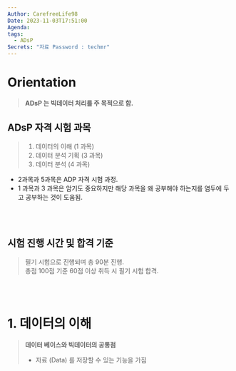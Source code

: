 ```yaml
---
Author: CarefreeLife98
Date: 2023-11-03T17:51:00
Agenda: 
tags:
  - ADsP
Secrets: "자료 Password : techmr"
---
```

# Orientation
> **ADsP 는 빅데이터 처리를 주 목적으로 함.**
## ADsP 자격 시험 과목
> 1. 데이터의 이해 (1 과목)
> 2. 데이터 분석 기획 (3 과목)
> 3. 데이터 분석 (4 과목)
- 2과목과 5과목은 ADP 자격 시험 과정.
- 1 과목과 3 과목은 암기도 중요하지만 해당 과목을 왜 공부해야 하는지를 염두에 두고 공부하는 것이 도움됨.

<br><br>
## 시험 진행 시간 및 합격 기준
> 필기 시험으로 진행되며 총 90분 진행.<br>
> 총점 100점 기준 60점 이상 취득 시 필기 시험 합격.

<br><br>

# 1. 데이터의 이해
> **데이터 베이스와 빅데이터의 공통점**
> - 자료 (Data) 를 저장할 수 있는 기능을 가짐